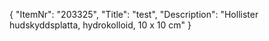 {
  "ItemNr": "203325",
  "Title": "test",
  "Description": "Hollister hudskyddsplatta, hydrokolloid, 10 x 10 cm"
}
